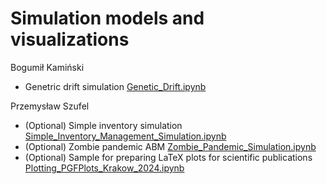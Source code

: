 # Simulation models and visualizations

Bogumił Kamiński

- Genetric drift simulation [Genetic_Drift.ipynb](Genetic_Drift.ipynb)

Przemysław Szufel

- (Optional) Simple inventory simulation [Simple_Inventory_Management_Simulation.ipynb](Simple_Inventory_Management_Simulation.ipynb)
- (Optional)  Zombie pandemic ABM [Zombie_Pandemic_Simulation.ipynb](Zombie_Pandemic_Simulation.ipynb)
- (Optional)  Sample for preparing LaTeX plots for scientific publications [Plotting_PGFPlots_Krakow_2024.ipynb](Plotting_PGFPlots_Krakow_2024.ipynb)
